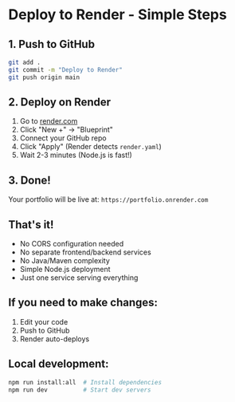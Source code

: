 # Deploy to Render - Simple Steps

## 1. Push to GitHub
```bash
git add .
git commit -m "Deploy to Render"
git push origin main
```

## 2. Deploy on Render
1. Go to [render.com](https://render.com)
2. Click "New +" → "Blueprint"
3. Connect your GitHub repo
4. Click "Apply" (Render detects `render.yaml`)
5. Wait 2-3 minutes (Node.js is fast!)

## 3. Done!
Your portfolio will be live at: `https://portfolio.onrender.com`

## That's it!
- No CORS configuration needed
- No separate frontend/backend services
- No Java/Maven complexity
- Simple Node.js deployment
- Just one service serving everything

## If you need to make changes:
1. Edit your code
2. Push to GitHub
3. Render auto-deploys

## Local development:
```bash
npm run install:all  # Install dependencies
npm run dev          # Start dev servers
```